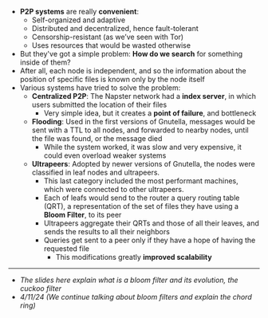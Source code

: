 + **P2P systems** are really **convenient**:
	+ Self-organized and adaptive
	+ Distributed and decentralized, hence fault-tolerant
	+ Censorship-resistant (as we’ve seen with Tor)
	+ Uses resources that would be wasted otherwise
+ But they've got a simple problem: **How do we search** for something inside of them?
+ After all, each node is independent, and so the information about the position of specific files is known only by the node itself
+ Various systems have tried to solve the problem:
	+ **Centralized P2P**: The Napster network had a **index server**, in which users submitted the location of their files
		+ Very simple idea, but it creates a **point of failure**, and bottleneck
	+ **Flooding**: Used in the first versions of Gnutella, messages would be sent with a TTL to all nodes, and forwarded to nearby nodes, until the file was found, or the message died
		+ While the system worked, it was slow and very expensive, it could even overload weaker systems
	+ **Ultrapeers**: Adopted by newer versions of Gnutella, the nodes were classified in leaf nodes and ultrapeers. 
		+ This last category included the most performant machines, which were connected to other ultrapeers. 
		+ Each of leafs would send to the router a query routing table (QRT),  a representation of the set of files they have using a **Bloom Filter**, to its peer
		+ Ultrapeers aggregate their QRTs and those of all their leaves, and sends the results to all their neighbors
		+ Queries get sent to a peer only if they have a hope of having the requested file
			+ This modifications greatly **improved scalability**
---
+ *The slides here explain what is a bloom filter and its evolution, the cuckoo filter*
+ *4/11/24 (We continue talking about bloom filters and explain the chord ring)*